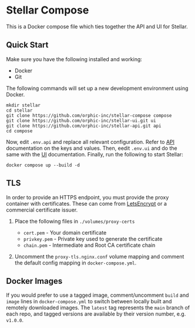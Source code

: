 # Stellar Compose

This is a Docker compose file which ties together the API and UI for Stellar.

## Quick Start

Make sure you have the following installed and working:

* Docker
* Git

The following commands will set up a new development environment using Docker.

    mkdir stellar
    cd stellar
    git clone https://github.com/orphic-inc/stellar-compose compose
    git clone https://github.com/orphic-inc/stellar-ui.git ui
    git clone https://github.com/orphic-inc/stellar-api.git api
    cd compose

Now, edit `.env.api` and replace all relevant configuration. Refer to [API](https://github.com/orphic-inc/stellar-api) documentation on the keys and values. Then, eedit `.env.ui` and do the same with the [UI](https://github.com/orphic-inc/stellar-api) documentation. Finally, run the following to start Stellar:

    docker compose up --build -d

## TLS

In order to provide an HTTPS endpoint, you must provide the proxy container with certificates. These can come from [LetsEncrypt](https://letsencrypt.org/) or a commercial certificate issuer.

1. Place the following files in `./volumes/proxy-certs`

    * `cert.pem` - Your domain certificate
    * `privkey.pem` - Private key used to generate the certificate
    * `chain.pem` - Intermediate and Root CA certificate chain

2. Uncomment the `proxy-tls.nginx.conf` volume mapping and comment the default config mapping in `docker-compose.yml`.

## Docker Images

If you would prefer to use a tagged image, comment/uncomment `build` and `image` lines in `docker-compose.yml` to switch between locally built and remotely downloaded images. The `latest` tag represents the `main` branch of each repo, and tagged versions are available by their version number, e.g. `v1.0.0`.
